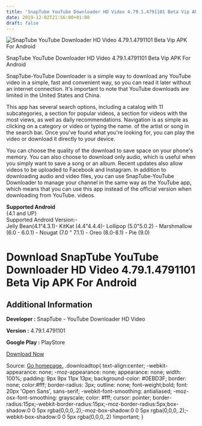 ```yaml
---
title: 'SnapTube YouTube Downloader HD Video 4.79.1.4791101 Beta Vip APK For Android'
date: 2019-12-02T21:56:00+01:00
draft: false
---
```


![SnapTube YouTube Downloader HD Video 4.79.1.4791101 Beta Vip APK For Android](https://i2.wp.com/apkhome.net/wp-content/uploads/2019/12/SnapTube-YouTube-Downloader-HD-Video-4.79.1.4791101-Beta-Vip.png "SnapTube YouTube Downloader HD Video 4.79.1.4791101 Beta Vip APK For Android")

  

SnapTube YouTube Downloader HD Video 4.79.1.4791101 Beta Vip APK For Android

SnapTube-YouTube Downloader is a simple way to download any YouTube video in a simple, fast and convenient way, so you can read it later without an internet connection. It's important to note that YouTube downloads are limited in the United States and China.

This app has several search options, including a catalog with 11 subcategories, a section for popular videos, a section for videos with the most views, as well as daily recommendations. Navigation is as simple as clicking on a category or video or typing the name. of the artist or song in the search bar. Once you've found what you're looking for, you can play the video or download it directly to your device.

You can choose the quality of the download to save space on your phone's memory. You can also choose to download only audio, which is useful when you simply want to save a song or an album. Recent updates also allow videos to be uploaded to Facebook and Instagram. In addition to downloading audio and video files, you can use SnapTube-YouTube Downloader to manage your channel in the same way as the YouTube app, which means that you can use this app instead of the official version when downloading from YouTube. videos.

**Supported Android**  
{4.1 and UP}  
Supported Android Version:-  
Jelly Bean(4.1"4.3.1)- KitKat (4.4"4.4.4)- Lollipop (5.0"5.0.2) - Marshmallow (6.0 - 6.0.1) - Nougat (7.0 " 7.1.1) - Oreo (8.0-8.1) - Pie (9.0)

Download SnapTube YouTube Downloader HD Video 4.79.1.4791101 Beta Vip APK For Android
=====================================================================================

Additional Information
----------------------

**Developer :** SnapTube - YouTube Downloader HD Video

**Version :** 4.79.1.4791101

**Google Play :** PlayStore

  

[Download Now](https://store4app.co/post/snaptube-youtube-downloader-hd-video-4-79-1-4791101-beta-vip-apk-for-android_1575319066)

  
Source: [Go homepage.](https://store4app.co/post/snaptube-youtube-downloader-hd-video-4-79-1-4791101-beta-vip-apk-for-android_1575319066) .downloadtop{ text-align:center; -webkit-appearance: none; -moz-appearance: none; appearance: none; width: 100%; padding: 9px 9px 11px 13px; background-color: #0EBD3F; border: none; color:#fff; border-radius: 3px; outline: none; font-weight;bold; font: 20px 'Open Sans', sans-serif; -webkit-font-smoothing: antialiased; -moz-osx-font-smoothing: grayscale; color: #fff; cursor: pointer; border-radius:15px;-webkit-border-radius:15px;-moz-border-radius:5px;box-shadow:0 0 5px rgba(0,0,0,.2);-moz-box-shadow:0 0 5px rgba(0,0,0,.2);-webkit-box-shadow:0 0 5px rgba(0,0,0,.2) !important; }